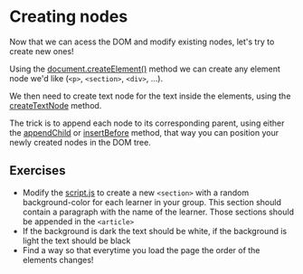 # Creating nodes

Now that we can acess the DOM and modify existing nodes, let's try to create new ones!

Using the [document.createElement()](https://developer.mozilla.org/en-US/docs/Web/API/Document/createElement) method we can create any element node we'd like (`<p>`, `<section>`, `<div>`, ...).

We then need to create text node for the text inside the elements, using the [createTextNode](https://developer.mozilla.org/en-US/docs/Web/API/Document/createTextNode) method.

The trick is to append each node to its corresponding parent, using either the [appendChild](https://developer.mozilla.org/en-US/docs/Web/API/Node/appendChild) or [insertBefore](https://developer.mozilla.org/en-US/docs/Web/API/Node/insertBefore) method, that way you can position your newly created nodes in the DOM tree.

## Exercises

- Modify the [script.js](./script.js) to create a new `<section>` with a random background-color for each learner in your group. This section should contain a paragraph with the name of the learner. Those sections should be appended in the `<article>`
- If the background is dark the text should be white, if the background is light the text should be black
- Find a way so that everytime you load the page the order of the elements changes!